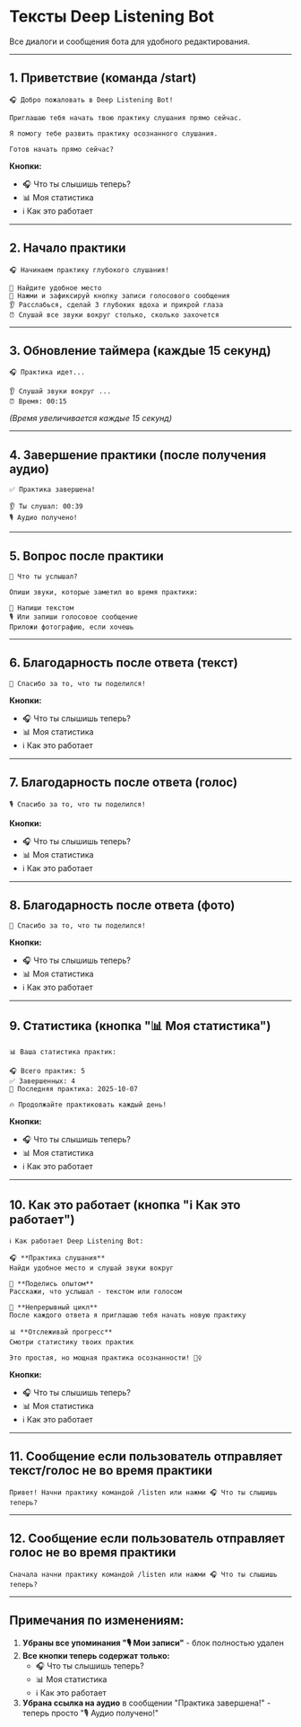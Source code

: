 # Тексты Deep Listening Bot

Все диалоги и сообщения бота для удобного редактирования.

---

## 1. Приветствие (команда /start)

```
🎧 Добро пожаловать в Deep Listening Bot!

Приглашаю тебя начать твою практику слушания прямо сейчас.

Я помогу тебе развить практику осознанного слушания.

Готов начать прямо сейчас?
```

**Кнопки:**
- 🎧 Что ты слышишь теперь?
- 📊 Моя статистика
- ℹ️ Как это работает

---

## 2. Начало практики

```
🎧 Начинаем практику глубокого слушания!

📍 Найдите удобное место
📱 Нажми и зафиксируй кнопку записи голосового сообщения
👂 Расслабься, сделай 3 глубоких вдоха и прикрой глаза
⏰ Слушай все звуки вокруг столько, сколько захочется
```

---

## 3. Обновление таймера (каждые 15 секунд)

```
🎧 Практика идет...

👂 Слушай звуки вокруг ...
⏰ Время: 00:15
```

*(Время увеличивается каждые 15 секунд)*

---

## 4. Завершение практики (после получения аудио)

```
✅ Практика завершена!

👂 Ты слушал: 00:39
🎙️ Аудио получено!
```

---

## 5. Вопрос после практики

```
🤔 Что ты услышал?

Опиши звуки, которые заметил во время практики:

📝 Напиши текстом
🎙️ Или запиши голосовое сообщение
Приложи фотографию, если хочешь
```

---

## 6. Благодарность после ответа (текст)

```
📝 Спасибо за то, что ты поделился!
```

**Кнопки:**
- 🎧 Что ты слышишь теперь?
- 📊 Моя статистика
- ℹ️ Как это работает

---

## 7. Благодарность после ответа (голос)

```
🎙️ Спасибо за то, что ты поделился!
```

**Кнопки:**
- 🎧 Что ты слышишь теперь?
- 📊 Моя статистика
- ℹ️ Как это работает

---

## 8. Благодарность после ответа (фото)

```
📸 Спасибо за то, что ты поделился!
```

**Кнопки:**
- 🎧 Что ты слышишь теперь?
- 📊 Моя статистика
- ℹ️ Как это работает

---

## 9. Статистика (кнопка "📊 Моя статистика")

```
📊 Ваша статистика практик:

🎧 Всего практик: 5
✅ Завершенных: 4
📅 Последняя практика: 2025-10-07

🔥 Продолжайте практиковать каждый день!
```

**Кнопки:**
- 🎧 Что ты слышишь теперь?
- 📊 Моя статистика
- ℹ️ Как это работает

---

## 10. Как это работает (кнопка "ℹ️ Как это работает")

```
ℹ️ Как работает Deep Listening Bot:

🎧 **Практика слушания**  
Найди удобное место и слушай звуки вокруг 

🤔 **Поделись опытом**
Расскажи, что услышал - текстом или голосом

🔄 **Непрерывный цикл**
После каждого ответа я приглашаю тебя начать новую практику

📊 **Отслеживай прогресс**
Смотри статистику твоих практик

Это простая, но мощная практика осознанности! 🧘‍♀️
```

**Кнопки:**
- 🎧 Что ты слышишь теперь?
- 📊 Моя статистика
- ℹ️ Как это работает

---

## 11. Сообщение если пользователь отправляет текст/голос не во время практики

```
Привет! Начни практику командой /listen или нажми 🎧 Что ты слышишь теперь?
```

---

## 12. Сообщение если пользователь отправляет голос не во время практики

```
Сначала начни практику командой /listen или нажми 🎧 Что ты слышишь теперь?
```

---

## Примечания по изменениям:

1. **Убраны все упоминания "🎙️ Мои записи"** - блок полностью удален
2. **Все кнопки теперь содержат только:**
   - 🎧 Что ты слышишь теперь?
   - 📊 Моя статистика
   - ℹ️ Как это работает
3. **Убрана ссылка на аудио** в сообщении "Практика завершена!" - теперь просто "🎙️ Аудио получено!"